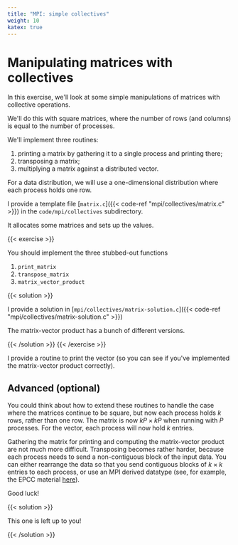 ```yaml
---
title: "MPI: simple collectives"
weight: 10
katex: true
---
```


# Manipulating matrices with collectives

In this exercise, we'll look at some simple manipulations of matrices
with collective operations.

We'll do this with square matrices, where the number of rows (and
columns) is equal to the number of processes.

We'll implement three routines:

1. printing a matrix by gathering it to a single process and printing
   there;
2. transposing a matrix;
3. multiplying a matrix against a distributed vector.

For a data distribution, we will use a one-dimensional distribution
where each process holds one row.

I provide a template file [`matrix.c`]({{< code-ref
"mpi/collectives/matrix.c" >}}) in the `code/mpi/collectives`
subdirectory.

It allocates some matrices and sets up the values.

{{< exercise >}}

You should
implement the three stubbed-out functions

1. `print_matrix`
2. `transpose_matrix`
3. `matrix_vector_product`

{{< solution >}}

I provide a solution in [`mpi/collectives/matrix-solution.c`]({{<
code-ref "mpi/collectives/matrix-solution.c" >}})

The matrix-vector product has a bunch of different versions.

{{< /solution >}}
{{< /exercise >}}

I provide a routine to print the vector (so you can see if you've
implemented the matrix-vector product correctly).

## Advanced (optional)

You could think about how to extend these routines to handle the case
where the matrices continue to be square, but now each process holds
$k$ rows, rather than one row. The matrix is now $kP \times kP$ when
running with $P$ processes. For the vector, each process will now hold
$k$ entries.

Gathering the matrix for printing and computing the matrix-vector
product are not much more difficult. Transposing becomes rather
harder, because each process needs to send a non-contiguous block of
the input data. You can either rearrange the data so that you send
contiguous blocks of $k\times k$ entries to each process, or use an
MPI derived datatype (see, for example, the EPCC material
[here](http://www.archer.ac.uk/training/course-material/2019/07/mpi-epcc/slides/L10-derivedtypes.pdf)).

Good luck!

{{< solution >}}

This one is left up to you!

{{< /solution >}}
